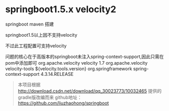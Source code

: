 # springboot1.5.x velocity2
springboot maven 搭建

springboot1.5以上因不支持velocity

不过此工程配置可支持velocity

问题的核心在于高版本的springboot未注入spring-context-support,因此只需在pom中添加即可
        <!--velocity配置-->
        		<dependency>
        			<groupId>org.apache.velocity</groupId>
        			<artifactId>velocity</artifactId>
        			<version>1.7</version>
        		</dependency>
        		<dependency>
        			<groupId>org.apache.velocity</groupId>
        			<artifactId>velocity-tools</artifactId>
        			<version>${velocity.tools.version}</version>
        		</dependency>
        		<dependency>
        			<groupId>org.springframework</groupId>
        			<artifactId>spring-context-support</artifactId>
        			<version>4.3.14.RELEASE</version>
        		</dependency>
        <!---->



>本项目根据 http://download.csdn.net/download/qq_30023773/10032465
>提供的gradle版改编而来
>github地址：https://github.com/liuzhaohong/springboot
